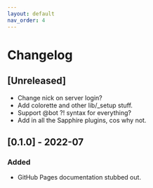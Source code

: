```yaml
---
layout: default
nav_order: 4
---
```


# Changelog

## [Unreleased]

- Change nick on server login?
- Add colorette and other lib/_setup stuff.
- Support @bot <command>?! syntax for everything?
- Add in all the Sapphire plugins, cos why not.

## [0.1.0] - 2022-07

### Added

- GitHub Pages documentation stubbed out.
